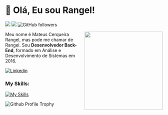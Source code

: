 # :vulcan_salute: Olá, Eu sou Rangel! 

![](https://komarev.com/ghpvc/?username=jessicamedeirosp&color=000000)
![](https://estruyf-github.azurewebsites.net/api/VisitorHit?user=jessicamedeirosp&countColorcountColor&countColor=%232979ff) ![GitHub followers](https://img.shields.io/github/followers/jessicamedeirosp?label=Follow&style=social)

<img src="https://i.imgur.com/FGXFzCt.jpg" width="250px" align="right" >
<p align="left" style="text-align: justify">
  
Meu nome é Mateus Cerqueira Rangel, mas pode me chamar de Rangel. Sou **Desenvolvedor Back-End**, formado em Análise e Desenvolvimento de Sistemas em 2016.

</p>

[![Linkedin](https://img.shields.io/badge/mateus%20rangel%20-0077B5?style=for-the-badge&logo=linkedin&logoColor=white)](www.linkedin.com/in/mateus-rangel-57786922b/) 


### My Skills:
[![My Skills](https://skillicons.dev/icons?i=html,js,nodejs,postgres)](https://skillicons.dev)

![Github Profile Trophy](https://github-profile-trophy.vercel.app/?username=MateusRangel1101&theme=onedark&margin-w=4)
